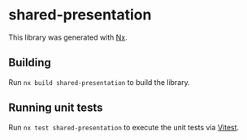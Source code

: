 # shared-presentation

This library was generated with [Nx](https://nx.dev).

## Building

Run `nx build shared-presentation` to build the library.

## Running unit tests

Run `nx test shared-presentation` to execute the unit tests via [Vitest](https://vitest.dev/).
